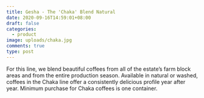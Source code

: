```yaml
---
title: Gesha - The 'Chaka' Blend Natural
date: 2020-09-16T14:59:01+08:00
draft: false
categories:
  - product
image: uploads/chaka.jpg
comments: true
type: post
---
```

For this line, we blend beautiful coffees from all of the estate’s farm block areas and from the entire production season. Available in natural or washed, coffees in the Chaka line offer a consistently delicious profile year after year. Minimum purchase for Chaka coffees is one container.